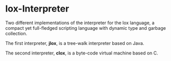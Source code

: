 # lox-Interpreter
Two different implementations of the interpreter for the lox language, a compact yet full-fledged scripting language with dynamic type and garbage collection. 

The first interpreter, **jlox**, is a tree-walk interpreter based on Java.

The second interpreter, **clox**, is a byte-code virtual machine based on C.
